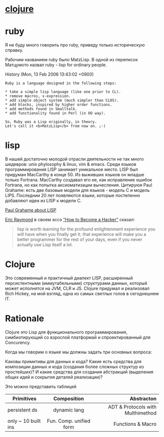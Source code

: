 # [clojure](http://niquola.github.io/clojure-2014-slides)


# ruby 

Я не буду много говорить про ruby, приведу только историческую справку.

Рабочим названием ruby было MatzLisp. В одной из переписок Матцумото
назвал ruby - lisp for ordinary people.

History (Mon, 13 Feb 2006 13:43:02 +0900)

```
Ruby is a language designed in the following steps:

* take a simple lisp language (like one prior to CL).
* remove macros, s-expression.
* add simple object system (much simpler than CLOS).
* add blocks, inspired by higher order functions.
* add methods found in Smalltalk.
* add functionality found in Perl (in OO way).

So, Ruby was a Lisp originally, in theory.
Let's call it <b>MatzLisp</b> from now on. ;-)

```

# lisp

В нашей достаточно молодой отрасли деятельности не так много шедевров:
unix phylosophy & linux, vim & emacs. 
Среди языков программирования LISP занимает уникальное место.
LISP был придуман MacCarthy в конце 50. Из выживших языков он младше только Fortrana.
MacCarthy создавал его не, как исправление ошибок Fortrana, 
но как попытка аксиоматизации вычесления.
Цитируюя  Paul Grahame: есть две базовые модели для языков - модель C  и модель LIPS.
Последнии 20 лет появляются языки, которые постепенно добавляют идеи из LISP к модели C.

[Paul Grahame about LISP](http://www.paulgraham.com/lisp.html)


[Eric Raymond](http://ru.wikipedia.org/wiki/%D0%A0%D1%8D%D0%B9%D0%BC%D0%BE%D0%BD%D0%B4,_%D0%AD%D1%80%D0%B8%D0%BA) в своем эссэ ["How to Become a Hacker"](http://www.catb.org/esr/faqs/hacker-howto.html) сказал:

> lisp is worth learning for the profound enlightenment experience 
> you will have when you finally get it; that experience 
> will make you a better programmer for the rest of your days, 
> even if you never actually use Lisp itself a lot.


# Clojure

Это современный и практичный диалект LISP, расширенный персистентными (иммутабельными) структурами данных, 
который может исполнятся на JVM, CLR и JS. 
Clojure придумал и реализовал Rich Hickey, на мой взгляд, одна из самых светлых голов в сегоднешнем IT.


# Rationale

Clojure это Lisp для функционального программирования, 
симбиотирующий со взрослой платформай и спроектированный
для Concurency.


Когда мы говорим о языке мы должны задать три основных вопроса:

Каковы примитивы для данных и кода?
Какие есть средства для композиции данных и кода (создания более сложных структур из простейших)?
И какие средства для создания абстракций (выделения общих идей и сокрытия деталей реализации)?

Это можно представить таблицей

| Primitives    | Composition   | Abstracton  |
| ------------- |:-------------:| -----:|
| persistent ds    | dynamic lang | ADT & Protocols with Multhimethod |
| only ~ 10  built ins   | Fun. Comp. unified form      |   Functions & Macro |




